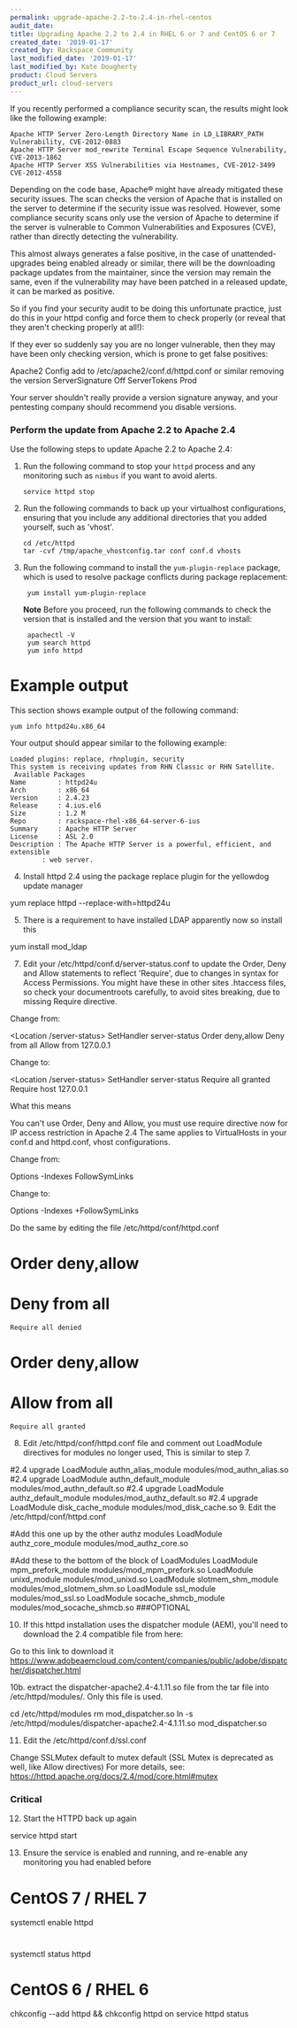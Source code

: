 ```yaml
---
permalink: upgrade-apache-2.2-to-2.4-in-rhel-centos
audit_date:
title: Upgrading Apache 2.2 to 2.4 in RHEL 6 or 7 and CentOS 6 or 7
created_date: '2019-01-17'
created_by: Rackspace Community
last_modified_date: '2019-01-17'
last_modified_by: Kate Dougherty
product: Cloud Servers
product_url: cloud-servers
---
```


If you recently performed a compliance security scan, the results might look like the following example:

    Apache HTTP Server Zero-Length Directory Name in LD_LIBRARY_PATH Vulnerability, CVE-2012-0883
    Apache HTTP Server mod_rewrite Terminal Escape Sequence Vulnerability, CVE-2013-1862
    Apache HTTP Server XSS Vulnerabilities via Hostnames, CVE-2012-3499 CVE-2012-4558

Depending on the code base, Apache&reg; might have already mitigated these security issues. The scan checks the version of Apache that is installed on the server to determine if the security issue was resolved. However, some compliance security scans only use the version of Apache to determine if the server is vulnerable to Common Vulnerabilities and Exposures (CVE), rather than directly detecting the vulnerability. 

This almost always generates a false positive, in the case of unattended-upgrades being enabled already or similar, there will be the downloading package updates from the maintainer, since the version may remain the same, even if the vulnerability may have been patched in a released update, it can be marked as positive. 

So if you find your security audit to be doing this unfortunate practice, just do this in your httpd config and force them to check properly (or reveal that they aren't checking properly at all!):

If they ever so suddenly say you are no longer vulnerable, then they may have been only checking version, which is prone to get false positives:

Apache2 Config add to /etc/apache2/conf.d/httpd.conf or similar removing the version
ServerSignature Off
ServerTokens Prod

Your server shouldn't really provide a version signature anyway, and your pentesting company should recommend you disable versions.

### Perform the update from Apache 2.2 to Apache 2.4

Use the following steps to update Apache 2.2 to Apache 2.4:

1. Run the following command to stop your `httpd` process and any monitoring such as `nimbus` if you want to avoid alerts.

       service httpd stop

2. Run the following commands to back up your virtualhost configurations, ensuring that you include any additional directories 
   that you added yourself, such as 'vhost'.

       cd /etc/httpd
       tar -cvf /tmp/apache_vhostconfig.tar conf conf.d vhosts

3. Run the following command to install the `yum-plugin-replace` package, which is used to resolve package conflicts during 
   package replacement:

        yum install yum-plugin-replace

   **Note** Before you proceed, run the following commands to check the version that is installed and the version that you 
   want to install:

        apachectl -V
        yum search httpd
        yum info httpd

# Example output

This section shows example output of the following command:

    yum info httpd24u.x86_64
    
Your output should appear similar to the following example:

    Loaded plugins: replace, rhnplugin, security
    This system is receiving updates from RHN Classic or RHN Satellite.
     Available Packages
    Name        : httpd24u
    Arch        : x86_64
    Version     : 2.4.23
    Release     : 4.ius.el6
    Size        : 1.2 M
    Repo        : rackspace-rhel-x86_64-server-6-ius
    Summary     : Apache HTTP Server
    License     : ASL 2.0
    Description : The Apache HTTP Server is a powerful, efficient, and extensible
            : web server.

4. Install httpd 2.4 using the package replace plugin for the yellowdog update manager

yum replace httpd --replace-with=httpd24u

5. There is a requirement to have installed LDAP apparently now so install this

yum install mod_ldap

7. Edit your /etc/httpd/conf.d/server-status.conf to update the Order, Deny and Allow statements to reflect 'Require', due to changes in syntax for Access Permissions. You might have these in other sites .htaccess files, so check your documentroots carefully, to avoid sites breaking, due to missing Require directive.

Change from:

<Location /server-status>
    SetHandler server-status
    Order deny,allow
    Deny from all
    Allow from 127.0.0.1
</Location>

Change to:

<Location /server-status>
    SetHandler server-status
    Require all granted
    Require host 127.0.0.1
</Location>

What this means

You can't use Order, Deny and Allow, you must use require directive now for IP access restriction in Apache 2.4
The same applies to VirtualHosts in your conf.d and httpd.conf, vhost configurations.

Change from:

Options -Indexes FollowSymLinks

Change to:

Options -Indexes +FollowSymLinks

Do the same by editing the file /etc/httpd/conf/httpd.conf 

#    Order deny,allow
#    Deny from all
    Require all denied
 
#    Order deny,allow
#    Allow from all
    Require all granted

8. Edit /etc/httpd/conf/httpd.conf file and comment out LoadModule directives for modules no longer used, This is similar to step 7.

#2.4 upgrade LoadModule authn_alias_module modules/mod_authn_alias.so
#2.4 upgrade LoadModule authn_default_module modules/mod_authn_default.so
#2.4 upgrade LoadModule authz_default_module modules/mod_authz_default.so
#2.4 upgrade LoadModule disk_cache_module modules/mod_disk_cache.so
9. Edit the /etc/httpd/conf/httpd.conf

 #Add this one up by the other authz modules
LoadModule authz_core_module modules/mod_authz_core.so
 
#Add these to the bottom of the block of LoadModules
LoadModule mpm_prefork_module modules/mod_mpm_prefork.so
LoadModule unixd_module modules/mod_unixd.so
LoadModule slotmem_shm_module modules/mod_slotmem_shm.so
LoadModule ssl_module modules/mod_ssl.so
LoadModule socache_shmcb_module modules/mod_socache_shmcb.so
###OPTIONAL

10. If this httpd installation uses the dispatcher module (AEM), you'll need to download the 2.4 compatible file from here:

Go to this link to download it https://www.adobeaemcloud.com/content/companies/public/adobe/dispatcher/dispatcher.html

10b. extract the dispatcher-apache2.4-4.1.11.so file from the tar file into /etc/httpd/modules/. Only this file is used.

cd /etc/httpd/modules
rm mod_dispatcher.so
ln -s /etc/httpd/modules/dispatcher-apache2.4-4.1.11.so mod_dispatcher.so

11. Edit the /etc/httpd/conf.d/ssl.conf

Change SSLMutex default to mutex default (SSL Mutex is deprecated as well, like Allow directives)
For more details, see: https://httpd.apache.org/docs/2.4/mod/core.html#mutex

### Critical

12. Start the HTTPD back up again

service httpd start

13. Ensure the service is enabled and running, and re-enable any monitoring you had enabled before

# CentOS 7 / RHEL 7

systemctl enable httpd
#
systemctl status httpd

# CentOS 6 / RHEL 6

chkconfig --add httpd && chkconfig httpd on
service httpd status
